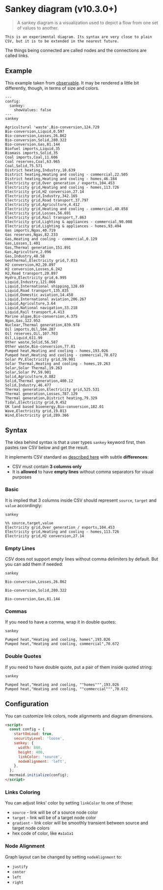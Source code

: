 # Sankey diagram (v10.3.0+)

<script setup>
import IconsNote from './icons-note.md' 
</script>

<IconsNote />

> A sankey diagram is a visualization used to depict a flow from one set of values to another.

```warning
This is an experimental diagram. Its syntax are very close to plain CSV, but it is to be extended in the nearest future.
```

The things being connected are called nodes and the connections are called links.

## Example

This example taken from [observable](https://observablehq.com/@d3/sankey/2?collection=@d3/d3-sankey). It may be rendered a little bit differently, though, in terms of size and colors.

```mermaid-example
---
config:
  sankey:
    showValues: false
---
sankey

Agricultural 'waste',Bio-conversion,124.729
Bio-conversion,Liquid,0.597
Bio-conversion,Losses,26.862
Bio-conversion,Solid,280.322
Bio-conversion,Gas,81.144
Biofuel imports,Liquid,35
Biomass imports,Solid,35
Coal imports,Coal,11.606
Coal reserves,Coal,63.965
Coal,Solid,75.571
District heating,Industry,10.639
District heating,Heating and cooling - commercial,22.505
District heating,Heating and cooling - homes,46.184
Electricity grid,Over generation / exports,104.453
Electricity grid,Heating and cooling - homes,113.726
Electricity grid,H2 conversion,27.14
Electricity grid,Industry,342.165
Electricity grid,Road transport,37.797
Electricity grid,Agriculture,4.412
Electricity grid,Heating and cooling - commercial,40.858
Electricity grid,Losses,56.691
Electricity grid,Rail transport,7.863
Electricity grid,Lighting & appliances - commercial,90.008
Electricity grid,Lighting & appliances - homes,93.494
Gas imports,Ngas,40.719
Gas reserves,Ngas,82.233
Gas,Heating and cooling - commercial,0.129
Gas,Losses,1.401
Gas,Thermal generation,151.891
Gas,Agriculture,2.096
Gas,Industry,48.58
Geothermal,Electricity grid,7.013
H2 conversion,H2,20.897
H2 conversion,Losses,6.242
H2,Road transport,20.897
Hydro,Electricity grid,6.995
Liquid,Industry,121.066
Liquid,International shipping,128.69
Liquid,Road transport,135.835
Liquid,Domestic aviation,14.458
Liquid,International aviation,206.267
Liquid,Agriculture,3.64
Liquid,National navigation,33.218
Liquid,Rail transport,4.413
Marine algae,Bio-conversion,4.375
Ngas,Gas,122.952
Nuclear,Thermal generation,839.978
Oil imports,Oil,504.287
Oil reserves,Oil,107.703
Oil,Liquid,611.99
Other waste,Solid,56.587
Other waste,Bio-conversion,77.81
Pumped heat,Heating and cooling - homes,193.026
Pumped heat,Heating and cooling - commercial,70.672
Solar PV,Electricity grid,59.901
Solar Thermal,Heating and cooling - homes,19.263
Solar,Solar Thermal,19.263
Solar,Solar PV,59.901
Solid,Agriculture,0.882
Solid,Thermal generation,400.12
Solid,Industry,46.477
Thermal generation,Electricity grid,525.531
Thermal generation,Losses,787.129
Thermal generation,District heating,79.329
Tidal,Electricity grid,9.452
UK land based bioenergy,Bio-conversion,182.01
Wave,Electricity grid,19.013
Wind,Electricity grid,289.366
```

## Syntax

The idea behind syntax is that a user types `sankey` keyword first, then pastes raw CSV below and get the result.

It implements CSV standard as [described here](https://www.ietf.org/rfc/rfc4180.txt) with subtle **differences**:

- CSV must contain **3 columns only**
- It is **allowed** to have **empty lines** without comma separators for visual purposes

### Basic

It is implied that 3 columns inside CSV should represent `source`, `target` and `value` accordingly:

```mermaid-example
sankey

%% source,target,value
Electricity grid,Over generation / exports,104.453
Electricity grid,Heating and cooling - homes,113.726
Electricity grid,H2 conversion,27.14
```

### Empty Lines

CSV does not support empty lines without comma delimiters by default. But you can add them if needed:

```mermaid-example
sankey

Bio-conversion,Losses,26.862

Bio-conversion,Solid,280.322

Bio-conversion,Gas,81.144
```

### Commas

If you need to have a comma, wrap it in double quotes:

```mermaid-example
sankey

Pumped heat,"Heating and cooling, homes",193.026
Pumped heat,"Heating and cooling, commercial",70.672
```

### Double Quotes

If you need to have double quote, put a pair of them inside quoted string:

```mermaid-example
sankey

Pumped heat,"Heating and cooling, ""homes""",193.026
Pumped heat,"Heating and cooling, ""commercial""",70.672
```

## Configuration

You can customize link colors, node alignments and diagram dimensions.

```html
<script>
  const config = {
    startOnLoad: true,
    securityLevel: 'loose',
    sankey: {
      width: 800,
      height: 400,
      linkColor: 'source',
      nodeAlignment: 'left',
    },
  };
  mermaid.initialize(config);
</script>
```

### Links Coloring

You can adjust links' color by setting `linkColor` to one of those:

- `source` - link will be of a source node color
- `target` - link will be of a target node color
- `gradient` - link color will be smoothly transient between source and target node colors
- hex code of color, like `#a1a1a1`

### Node Alignment

Graph layout can be changed by setting `nodeAlignment` to:

- `justify`
- `center`
- `left`
- `right`

<!--- cspell:ignore Ngas bioenergy biofuel --->
